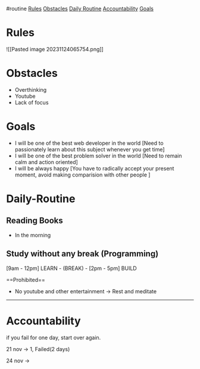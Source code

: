 #routine 
[Rules](#Rules)    [Obstacles](#Obstacles)    [Daily Routine](#Daily-Routine)    [Accountability](#Accountability)    [Goals](#Goals)

# Rules
![[Pasted image 20231124065754.png]]
# Obstacles
- Overthinking
- Youtube
- Lack of focus

# Goals
- I will be one of the best web developer in the world [Need to passionately learn about this subject whenever you get time]
- I will be one of the best problem solver in the world [Need to remain calm and action oriented]
- I will be always happy [You have to radically accept your present moment, avoid making comparision with other people ]


# Daily-Routine
## Reading Books
- In the morning
## Study without any break (Programming)
[9am - 12pm] LEARN  - (BREAK) - [2pm - 5pm] BUILD

==Prohibited==
- No youtube and other entertainment -> Rest and meditate

------------------------------------------------

# Accountability
if you fail for one day, start over again.

21 nov -> 1, Failed(2 days)

24 nov -> 
